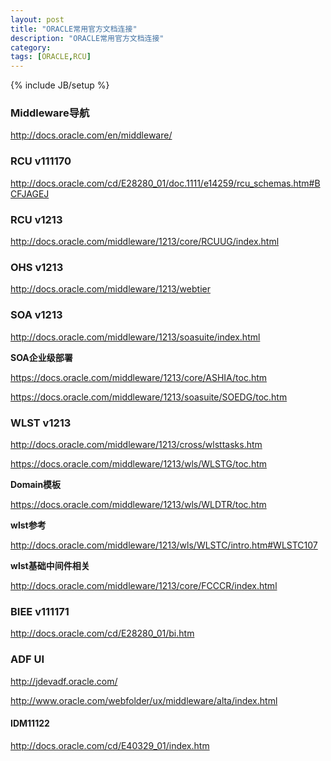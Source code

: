 ```yaml
---
layout: post
title: "ORACLE常用官方文档连接"
description: "ORACLE常用官方文档连接"
category: 
tags: [ORACLE,RCU]
---
```

{% include JB/setup %}

### Middleware导航

http://docs.oracle.com/en/middleware/

### RCU v111170
http://docs.oracle.com/cd/E28280_01/doc.1111/e14259/rcu_schemas.htm#BCFJAGEJ

### RCU v1213
http://docs.oracle.com/middleware/1213/core/RCUUG/index.html

### OHS v1213
http://docs.oracle.com/middleware/1213/webtier

### SOA v1213
http://docs.oracle.com/middleware/1213/soasuite/index.html

**SOA企业级部署**

https://docs.oracle.com/middleware/1213/core/ASHIA/toc.htm

https://docs.oracle.com/middleware/1213/soasuite/SOEDG/toc.htm


### WLST v1213
http://docs.oracle.com/middleware/1213/cross/wlsttasks.htm

https://docs.oracle.com/middleware/1213/wls/WLSTG/toc.htm

**Domain模板**

https://docs.oracle.com/middleware/1213/wls/WLDTR/toc.htm

**wlst参考**

http://docs.oracle.com/middleware/1213/wls/WLSTC/intro.htm#WLSTC107

**wlst基础中间件相关**

http://docs.oracle.com/middleware/1213/core/FCCCR/index.html

### BIEE v111171
http://docs.oracle.com/cd/E28280_01/bi.htm

### ADF UI
http://jdevadf.oracle.com/

http://www.oracle.com/webfolder/ux/middleware/alta/index.html

#### IDM11122

http://docs.oracle.com/cd/E40329_01/index.htm



